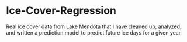 # Ice-Cover-Regression
Real ice cover data from Lake Mendota that I have cleaned up, analyzed, and written a prediction model to predict future ice days for a given year
